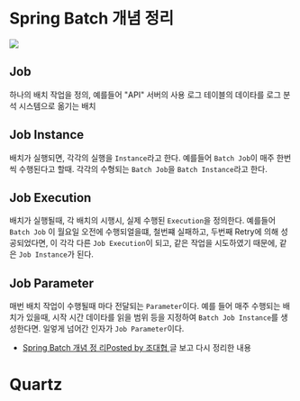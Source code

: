 # Spring Batch 개념 정리



![](https://i.imgur.com/Z40TfOw.png)


## Job
하나의 배치 작업을 정의, 예를들어 "API" 서버의 사용 로그 테이블의 데이타를 로그 분석 시스템으로 옮기는 배치

## Job Instance
배치가 실행되면, 각각의 실행을 `Instance`라고 한다. 예를들어 `Batch Job`이 매주 한번씩 수행된다고 할때. 각각의 수형되는 `Batch Job`을 `Batch Instance`라고 한다.

## Job Execution
배치가 실행될때, 각 배치의 시행시, 실제 수행된 `Execution`을 정의한다. 예를들어 `Batch Job` 이 월요일 오전에 수행되얼을떄, 철번쨰 실패하고, 두번째 Retry에 의해 성공되었다면, 이 각각 다른 `Job Execution`이 되고, 같은 작업을 시도하였기 때문에, 같은 `Job Instance`가 된다.

## Job Parameter
매번 배치 작업이 수행될때 마다 전달되는 `Parameter`이다. 예를 들어 매주 수행되는 배치가 있을때, 시작 시간 데이타를 읽을 범위 등을 지정하여 `Batch Job Instance`를 생성한다면. 일엏게 넘어간 인자가 `Job Parameter`이다.


* [Spring Batch 개념 정 리Posted by 조대협 ](http://bcho.tistory.com/763) 글 보고 다시 정리한 내용


# Quartz
